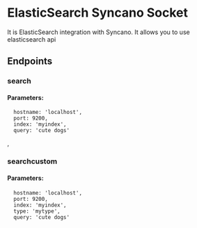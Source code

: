 # ElasticSearch Syncano Socket

It is ElasticSearch integration with Syncano. It allows you to use elasticsearch api

## Endpoints

### search

#### Parameters:

      hostname: 'localhost',
      port: 9200,
      index: 'myindex',
      query: 'cute dogs'

,
### searchcustom

#### Parameters:

      hostname: 'localhost',
      port: 9200,
      index: 'myindex',
      type: 'mytype',
      query: 'cute dogs'

